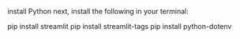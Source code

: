 install Python
next, install the following in your terminal:

pip install streamlit
pip install streamlit-tags
pip install python-dotenv
